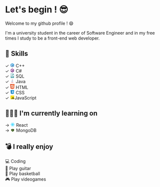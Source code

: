 # Let's begin ! 😎
Welcome to my github profile ! 😄

I'm a university student in the career of Software Engineer and in my free times I study to be a front-end web developer. 

## 📌 Skills
✓ <img src="https://github.com/JavierL00/JavierL00/blob/main/.github/cpp.png" width=14px> C++ <br>
✓ <img src="https://github.com/JavierL00/JavierL00/blob/main/.github/csharp.png" width=14px> C# <br>
✓ <img src="https://github.com/JavierL00/JavierL00/blob/main/.github/sql.png" width=14px> SQL <br>
✓ <img src="https://github.com/JavierL00/JavierL00/blob/main/.github/java.png" width=14px> Java <br>
✓ <img src="https://github.com/JavierL00/JavierL00/blob/main/.github/html.png" width=14px> HTML <br>
✓ <img src="https://github.com/JavierL00/JavierL00/blob/main/.github/css.png" width=14px> CSS <br>
✓ <img src="https://github.com/JavierL00/JavierL00/blob/main/.github/js.png" width=14px>JavaScript <br>

## 👨🏻‍💻 I'm currently learning on
→ <img src="https://github.com/JavierL00/JavierL00/blob/main/.github/react.png" width=14px> React <br>
→ <img src="https://github.com/JavierL00/JavierL00/blob/main/.github/mongodb.png" width=14px> MongoDB <br>

## 💣 I really enjoy
💻 Coding <br>
🎸 Play guitar <br>
🏀 Play basketball <br>
🎮 Play videogames <br>
